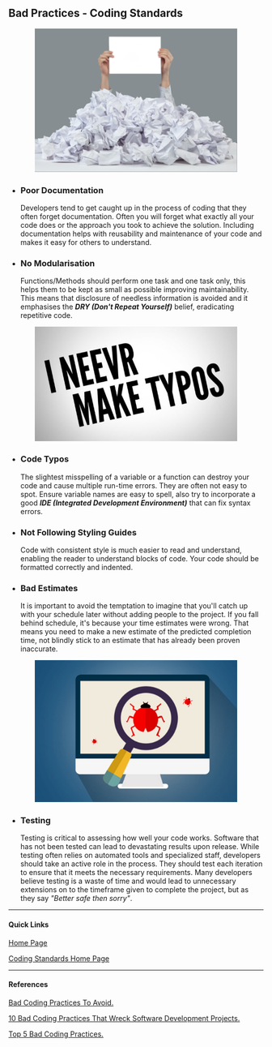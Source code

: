 ## Bad Practices - Coding Standards

<p align="center">
<img src="images/bad-practices-feature.jpg" alt="Bad practices Feature paper" width="400">
</p>

- ### Poor Documentation

  Developers tend to get caught up in the process of coding that they often forget documentation. Often you will forget what exactly all your code does or the approach you took to achieve the solution. Including documentation helps with reusability and maintenance of your code and makes it easy for others to understand.

- ### No Modularisation
  Functions/Methods should perform one task and one task only, this helps them to be kept as small as possible improving maintainability. This means that disclosure of needless information is avoided and it emphasises the **_DRY (Don't Repeat Yourself)_** belief, eradicating repetitive code.

<p align="center">
<img src="images/never-make-typos.jpg" alt="I never make typos" width="400">
</p>

- ### Code Typos

  The slightest misspelling of a variable or a function can destroy your code and cause multiple run-time errors. They are often not easy to spot. Ensure variable names are easy to spell, also try to incorporate a good **_IDE (Integrated Development Environment)_** that can fix syntax errors.

- ### Not Following Styling Guides

  Code with consistent style is much easier to read and understand, enabling the reader to understand blocks of code. Your code should be  formatted correctly and indented.

- ### Bad Estimates
  It is important to avoid the temptation to imagine that you'll catch up with your schedule later without adding people to the project. If you fall behind schedule, it's because your time estimates were wrong. That means you need to make a new estimate of the predicted completion time, not blindly stick to an estimate that has already been proven inaccurate.

<p align="center">
<img src="images/bug-found.jpeg" alt="Bug Identified" width="400">
</p>

- ### Testing
  Testing is critical to assessing how well your code works. Software that has not been tested can lead to devastating results upon release. While testing often relies on automated tools and specialized staff, developers should take an active role in the process. They should test each iteration to ensure that it meets the necessary requirements. Many developers believe testing is a waste of time and would lead to unnecessary extensions on to the timeframe given to complete the project, but as they say _"Better safe then sorry"_.

---

#### Quick Links

[Home Page](../README.md)

[Coding Standards Home Page](CodingStandards.md)

---

#### References

[Bad Coding Practices To Avoid.](https://searchsoftwarequality.techtarget.com/answer/What-are-some-bad-coding-practices-to-avoid)

[10 Bad Coding Practices That Wreck Software Development Projects.](https://www.cio.com/article/2448952/10-bad-coding-practices-that-wreck-software-development-projects.html)

[Top 5 Bad Coding Practices.](https://dev.to/blarzhernandez/top-5-bad-coding-practices-avoid-them-to-all-costs-2ab3)
